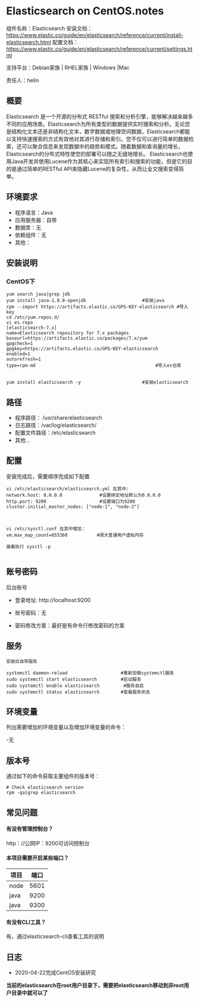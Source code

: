 # Elasticsearch on CentOS.notes

组件名称：Elasticsearch
安装文档：https://www.elastic.co/guide/en/elasticsearch/reference/current/install-elasticsearch.html
配置文档：https://www.elastic.co/guide/en/elasticsearch/reference/current/settings.html

支持平台：Debian家族 | RHEL家族 | Windows |Mac

责任人：helin

## 概要

Elasticsearch 是一个开源的分布式 RESTful 搜索和分析引擎，能够解决越来越多不同的应用场景。Elasticsearch为所有类型的数据提供实时搜索和分析。无论您是结构化文本还是非结构化文本，数字数据或地理空间数据，Elasticsearch都能以支持快速搜索的方式有效地对其进行存储和索引。您不仅可以进行简单的数据检索，还可以聚合信息来发现数据中的趋势和模式。随着数据和查询量的增长，Elasticsearch的分布式特性使您的部署可以随之无缝地增长。
Elasticsearch也使用Java开发并使用Lucene作为其核心来实现所有索引和搜索的功能，但是它的目的是通过简单的RESTful API来隐藏Lucene的复杂性，从而让全文搜索变得简单。

## 环境要求

- 程序语言：Java
- 应用服务器：自带
- 数据库：无
- 依赖组件：无
- 其他：

## 安装说明

### CentOS下

```
yum search java|grep jdk         
yum install java-1.8.0-openjdk                     #安装java
rpm --import https://artifacts.elastic.co/GPG-KEY-elasticsearch #导入key
cd /etc/yum.repos.d/                          
vi es.repo        
[elasticsearch-7.x]
name=Elasticsearch repository for 7.x packages
baseurl=https://artifacts.elastic.co/packages/7.x/yum
gpgcheck=1
gpgkey=https://artifacts.elastic.co/GPG-KEY-elasticsearch
enabled=1
autorefresh=1
type=rpm-md                                             #导入es仓库


yum install elasticsearch -y                       #安装elasticsearch
```

## 路径

- 程序路径： /usr/share/elasticsearch
- 日志路径：/var/log/elasticsearch/
- 配置文件路径：/etc/elasticsearch
- 其他...

## 配置

安装完成后，需要顺序完成如下配置

```
vi /etc/elasticsearch/elasticsearch.yml 在其中:
network.host: 0.0.0.0              #设置绑定地址默认为0.0.0.0 
http.port: 9200                    #设置端口为9200
cluster.initial_master_nodes: ["node-1", "node-2"]



vi /etc/sysctl.conf 在其中增加：
vm.max_map_count=655360           #调大普通用户虚拟内存

接着执行 sysctl -p              


```

## 账号密码

后台账号

- 登录地址: http://localhost:9200

- 账号密码：无

- 密码修改方案：最好是有命令行修改密码的方案

  

## 服务

```
安装后自带服务

systemctl daemon-reload                    #重新加载systemctl服务
sudo systemctl start elasticsearch         #启动服务
sudo systemctl enable elasticsearch         #服务自启
sudo systemctl status elasticsearch        #查看服务状态
```





## 环境变量

列出需要增加的环境变量以及增加环境变量的命令：

-无




## 版本号

通过如下的命令获取主要组件的版本号：

```
# Check elasticsearch version
rpm -qa|grep elasticsearch

```

## 常见问题

#### 有没有管理控制台？

http：//公网IP：9200可访问控制台

#### 本项目需要开启某些端口？

| 项目 | 端口 |
| ---- | ---- |
| node | 5601 |
| java | 9200 |
| java | 9300 |

#### 有没有CLI工具？

 有，通过elasticsearch-cli查看工具的说明

## 日志

- 2020-04-22完成CentOS安装研究


 **当前的elasticsearch在root用户目录下，需要把elasticsearch移动到非root用户目录中就可以了**